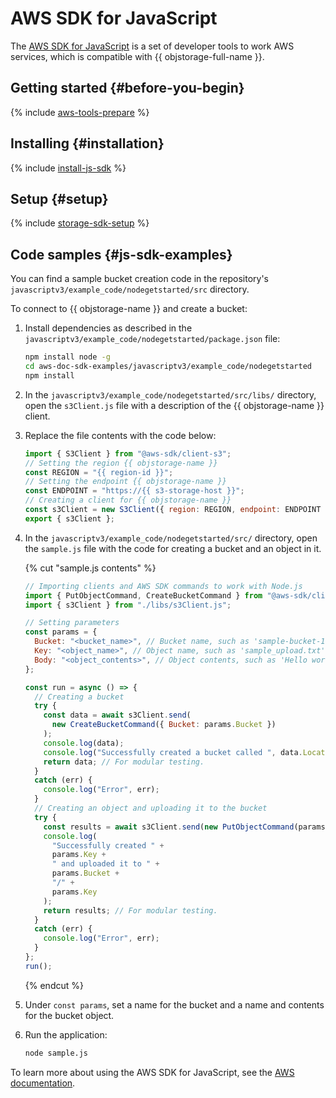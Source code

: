 # AWS SDK for JavaScript

The [AWS SDK for JavaScript](https://aws.amazon.com/sdk-for-javascript/) is a set of developer tools to work AWS services, which is compatible with {{ objstorage-full-name }}.

## Getting started {#before-you-begin}

{% include [aws-tools-prepare](../../_includes/aws-tools/aws-tools-prepare.md) %}

## Installing {#installation}

{% include [install-js-sdk](../../_includes/aws-tools/install-js-sdk.md) %}

## Setup {#setup}

{% include [storage-sdk-setup](../_includes_service/storage-sdk-setup-storage-url.md) %}

## Code samples {#js-sdk-examples}

You can find a sample bucket creation code in the repository's `javascriptv3/example_code/nodegetstarted/src` directory.

To connect to {{ objstorage-name }} and create a bucket:

1. Install dependencies as described in the `javascriptv3/example_code/nodegetstarted/package.json` file:

   ```bash
   npm install node -g
   cd aws-doc-sdk-examples/javascriptv3/example_code/nodegetstarted
   npm install
   ```

1. In the `javascriptv3/example_code/nodegetstarted/src/libs/` directory, open the `s3Client.js` file with a description of the {{ objstorage-name }} client.
1. Replace the file contents with the code below:

   ```js
   import { S3Client } from "@aws-sdk/client-s3";
   // Setting the region {{ objstorage-name }}
   const REGION = "{{ region-id }}";
   // Setting the endpoint {{ objstorage-name }}
   const ENDPOINT = "https://{{ s3-storage-host }}";
   // Creating a client for {{ objstorage-name }}
   const s3Client = new S3Client({ region: REGION, endpoint: ENDPOINT });
   export { s3Client };
   ```

1. In the `javascriptv3/example_code/nodegetstarted/src/` directory, open the `sample.js` file with the code for creating a bucket and an object in it.

   {% cut "sample.js contents" %}

   ```js
   // Importing clients and AWS SDK commands to work with Node.js
   import { PutObjectCommand, CreateBucketCommand } from "@aws-sdk/client-s3";
   import { s3Client } from "./libs/s3Client.js";

   // Setting parameters
   const params = {
     Bucket: "<bucket_name>", // Bucket name, such as 'sample-bucket-101'.
     Key: "<object_name>", // Object name, such as 'sample_upload.txt'.
     Body: "<object_contents>", // Object contents, such as 'Hello world!".
   };

   const run = async () => {
     // Creating a bucket
     try {
       const data = await s3Client.send(
         new CreateBucketCommand({ Bucket: params.Bucket })
       );
       console.log(data);
       console.log("Successfully created a bucket called ", data.Location);
       return data; // For modular testing.
     } 
     catch (err) {
       console.log("Error", err);
     }
     // Creating an object and uploading it to the bucket
     try {
       const results = await s3Client.send(new PutObjectCommand(params));
       console.log(
         "Successfully created " +
         params.Key +
         " and uploaded it to " +
         params.Bucket +
         "/" +
         params.Key
       );
       return results; // For modular testing.
     } 
     catch (err) {
       console.log("Error", err);
     }
   };
   run();
   ```

   {% endcut %}

1. Under `const params`, set a name for the bucket and a name and contents for the bucket object.
1. Run the application:

   ```bash
   node sample.js
   ```

To learn more about using the AWS SDK for JavaScript, see the [AWS documentation](https://docs.aws.amazon.com/sdk-for-javascript/v3/developer-guide/getting-started-nodejs.html).
